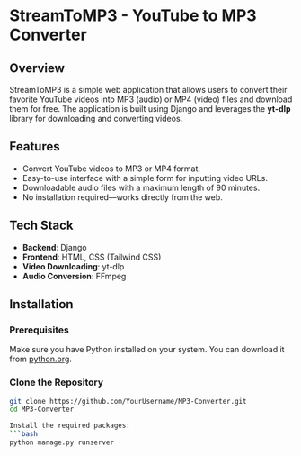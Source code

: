 # StreamToMP3 - YouTube to MP3 Converter

## Overview
StreamToMP3 is a simple web application that allows users to convert their favorite YouTube videos into MP3 (audio) or MP4 (video) files and download them for free. The application is built using Django and leverages the **yt-dlp** library for downloading and converting videos.

## Features
- Convert YouTube videos to MP3 or MP4 format.
- Easy-to-use interface with a simple form for inputting video URLs.
- Downloadable audio files with a maximum length of 90 minutes.
- No installation required—works directly from the web.

## Tech Stack
- **Backend**: Django
- **Frontend**: HTML, CSS (Tailwind CSS)
- **Video Downloading**: yt-dlp
- **Audio Conversion**: FFmpeg

## Installation

### Prerequisites
Make sure you have Python installed on your system. You can download it from [python.org](https://www.python.org/).

### Clone the Repository
```bash
git clone https://github.com/YourUsername/MP3-Converter.git
cd MP3-Converter

Install the required packages:
```bash
python manage.py runserver
